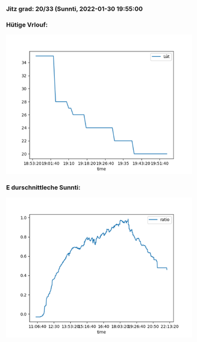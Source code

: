 ### Jitz grad: 20/33 (Sunnti, 2022-01-30 19:55:00

### Hütige Vrlouf:
![Graph](Today.png)

### E durschnittleche Sunnti:
![Graph](Sunnti.png)